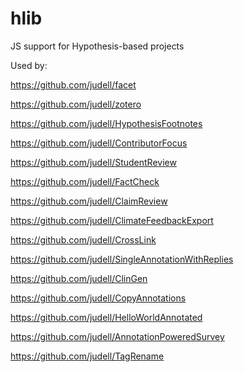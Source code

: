 # hlib
JS support for Hypothesis-based projects

Used by:

https://github.com/judell/facet

https://github.com/judell/zotero

https://github.com/judell/HypothesisFootnotes

https://github.com/judell/ContributorFocus

https://github.com/judell/StudentReview

https://github.com/judell/FactCheck

https://github.com/judell/ClaimReview

https://github.com/judell/ClimateFeedbackExport

https://github.com/judell/CrossLink

https://github.com/judell/SingleAnnotationWithReplies

https://github.com/judell/ClinGen
 
https://github.com/judell/CopyAnnotations

https://github.com/judell/HelloWorldAnnotated

https://github.com/judell/AnnotationPoweredSurvey

https://github.com/judell/TagRename

